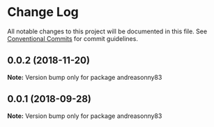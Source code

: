 # Change Log

All notable changes to this project will be documented in this file.
See [Conventional Commits](https://conventionalcommits.org) for commit guidelines.

<a name="0.0.2"></a>
## 0.0.2 (2018-11-20)

**Note:** Version bump only for package andreasonny83





<a name="0.0.1"></a>
## 0.0.1 (2018-09-28)

**Note:** Version bump only for package andreasonny83
